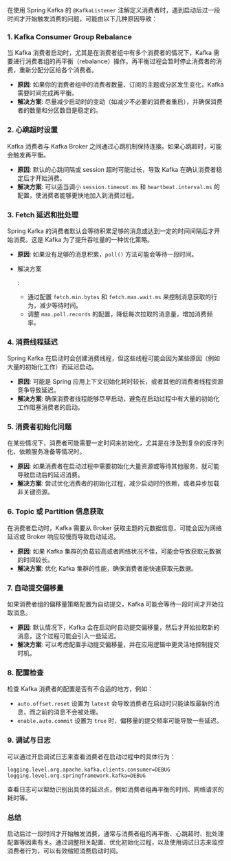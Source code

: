在使用 Spring Kafka 的 `@KafkaListener` 注解定义消费者时，遇到启动后过一段时间才开始触发消费的问题，可能由以下几种原因导致：

### 1. **Kafka Consumer Group Rebalance**

当 Kafka 消费者启动时，尤其是在消费者组中有多个消费者的情况下，Kafka 需要进行消费者组的再平衡（rebalance）操作。再平衡过程会暂时停止消费者的消费，重新分配分区给各个消费者。

- **原因**: 如果你的消费者组中的消费者数量、订阅的主题或分区发生变化，Kafka 需要时间完成再平衡。
- **解决方案**: 尽量减少启动时的变动（如减少不必要的消费者重启），并确保消费者的数量和分区数目是稳定的。

### 2. **心跳超时设置**

Kafka 消费者与 Kafka Broker 之间通过心跳机制保持连接。如果心跳超时，可能会触发再平衡。

- **原因**: 默认的心跳间隔或 session 超时可能过长，导致 Kafka 在确认消费者稳定后才开始消费。
- **解决方案**: 可以适当调小 `session.timeout.ms` 和 `heartbeat.interval.ms` 的配置，使消费者能够更快地加入到消费过程。

### 3. **Fetch 延迟和批处理**

Spring Kafka 的消费者默认会等待积累足够的消息或达到一定的时间间隔后才开始消费。这是 Kafka 为了提升吞吐量的一种优化策略。

- **原因**: 如果没有足够的消息积累，`poll()` 方法可能会等待一段时间。

- 解决方案

  :

  - 通过配置 `fetch.min.bytes` 和 `fetch.max.wait.ms` 来控制消息获取的行为，减少等待时间。
  - 调整 `max.poll.records` 的配置，降低每次拉取的消息量，增加消费频率。

### 4. **消费线程延迟**

Spring Kafka 在启动时会创建消费线程，但这些线程可能会因为某些原因（例如大量的初始化工作）而延迟启动。

- **原因**: 可能是 Spring 应用上下文初始化耗时较长，或者其他的消费者线程资源竞争导致延迟。
- **解决方案**: 确保消费者线程能够尽早启动，避免在启动过程中有大量的初始化工作阻塞消费者的启动。

### 5. **消费者初始化问题**

在某些情况下，消费者可能需要一定时间来初始化，尤其是在涉及到复杂的反序列化、依赖服务准备等情况时。

- **原因**: 如果消费者在启动过程中需要初始化大量资源或等待其他服务，就可能导致启动后的延迟消费。
- **解决方案**: 尝试优化消费者的初始化过程，减少启动时的依赖，或者异步加载非关键资源。

### 6. **Topic 或 Partition 信息获取**

在消费者启动时，Kafka 需要从 Broker 获取主题的元数据信息，可能会因为网络延迟或 Broker 响应较慢而导致启动延迟。

- **原因**: 如果 Kafka 集群的负载较高或者网络状况不佳，可能会导致获取元数据的时间较长。
- **解决方案**: 优化 Kafka 集群的性能，确保消费者能快速获取元数据。

### 7. **自动提交偏移量**

如果消费者组的偏移量策略配置为自动提交，Kafka 可能会等待一段时间才开始拉取消息。

- **原因**: 默认情况下，Kafka 会在启动时自动提交偏移量，然后才开始拉取新的消息，这个过程可能会引入一些延迟。
- **解决方案**: 可以考虑配置手动提交偏移量，并在应用逻辑中更灵活地控制提交时机。

### 8. **配置检查**

检查 Kafka 消费者的配置是否有不合适的地方，例如：

- `auto.offset.reset` 设置为 `latest` 会导致消费者在启动时只能读取最新的消息，而之前的消息不会被处理。
- `enable.auto.commit` 设置为 `true` 时，偏移量的提交频率可能导致一些延迟。

### 9. **调试与日志**

可以通过开启调试日志来查看消费者在启动过程中的具体行为：

```
logging.level.org.apache.kafka.clients.consumer=DEBUG
logging.level.org.springframework.kafka=DEBUG
```

查看日志可以帮助识别出具体的延迟点，例如消费者组再平衡的时间、网络请求的耗时等。

### 总结

启动后过一段时间才开始触发消费，通常与消费者组的再平衡、心跳超时、批处理配置等因素有关。通过调整相关配置、优化初始化过程，以及使用调试日志来监控消费者行为，可以有效缩短消费启动时间。